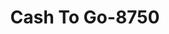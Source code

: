 ---
f_zip-code: 60073
f_state-code: IL
title: Cash To Go-8750
f_phone: 847-546-3088
f_city-only: Round Lake Beach
f_address: 629 W Rollins Rd Round Lake Beach
f_location-unique-id: '8750'
slug: cash-to-go-8750
updated-on: '2024-05-30T13:46:58.046Z'
created-on: '2024-05-30T13:36:59.803Z'
published-on: '2024-05-30T13:54:32.469Z'
f_city-state: cms/city/round-lake-beach-il.md
f_company: cms/company/cash-to-go.md
f_state: cms/state/illinois.md
layout: '[payday-loan].html'
tags: payday-loan
---